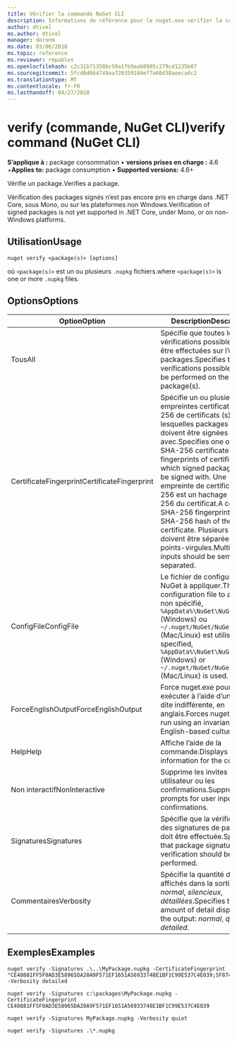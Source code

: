 ```yaml
---
title: Vérifier la commande NuGet CLI
description: Informations de référence pour le nuget.exe vérifier la commande
author: dtivel
ms.author: dtivel
manager: doronm
ms.date: 03/06/2018
ms.topic: reference
ms.reviewer: rmpablos
ms.openlocfilehash: c2c31b71358bc50a1fb9aab8905c279cd1235b07
ms.sourcegitcommit: 5fcd6d664749aa720359104ef7a66d38aeecadc2
ms.translationtype: MT
ms.contentlocale: fr-FR
ms.lasthandoff: 04/27/2018
---
```

# <a name="verify-command-nuget-cli"></a><span data-ttu-id="f0c0d-103">verify (commande, NuGet CLI)</span><span class="sxs-lookup"><span data-stu-id="f0c0d-103">verify command (NuGet CLI)</span></span>

<span data-ttu-id="f0c0d-104">**S’applique à :** package consommation &bullet; **versions prises en charge :** 4.6 +</span><span class="sxs-lookup"><span data-stu-id="f0c0d-104">**Applies to:** package consumption &bullet; **Supported versions:** 4.6+</span></span>

<span data-ttu-id="f0c0d-105">Vérifie un package.</span><span class="sxs-lookup"><span data-stu-id="f0c0d-105">Verifies a package.</span></span>

<span data-ttu-id="f0c0d-106">Vérification des packages signés n’est pas encore pris en charge dans .NET Core, sous Mono, ou sur les plateformes non Windows.</span><span class="sxs-lookup"><span data-stu-id="f0c0d-106">Verification of signed packages is not yet supported in .NET Core, under Mono, or on non-Windows platforms.</span></span>

## <a name="usage"></a><span data-ttu-id="f0c0d-107">Utilisation</span><span class="sxs-lookup"><span data-stu-id="f0c0d-107">Usage</span></span>

```cli
nuget verify <package(s)> [options]
```

<span data-ttu-id="f0c0d-108">où `<package(s)>` est un ou plusieurs `.nupkg` fichiers.</span><span class="sxs-lookup"><span data-stu-id="f0c0d-108">where `<package(s)>` is one or more `.nupkg` files.</span></span>

## <a name="options"></a><span data-ttu-id="f0c0d-109">Options</span><span class="sxs-lookup"><span data-stu-id="f0c0d-109">Options</span></span>

| <span data-ttu-id="f0c0d-110">Option</span><span class="sxs-lookup"><span data-stu-id="f0c0d-110">Option</span></span> | <span data-ttu-id="f0c0d-111">Description</span><span class="sxs-lookup"><span data-stu-id="f0c0d-111">Description</span></span> |
| --- | --- |
| <span data-ttu-id="f0c0d-112">Tous</span><span class="sxs-lookup"><span data-stu-id="f0c0d-112">All</span></span> | <span data-ttu-id="f0c0d-113">Spécifie que toutes les vérifications possibles doivent être effectuées sur l’ou les packages.</span><span class="sxs-lookup"><span data-stu-id="f0c0d-113">Specifies that all verifications possible should be performed on the package(s).</span></span> |
| <span data-ttu-id="f0c0d-114">CertificateFingerprint</span><span class="sxs-lookup"><span data-stu-id="f0c0d-114">CertificateFingerprint</span></span> | <span data-ttu-id="f0c0d-115">Spécifie un ou plusieurs des empreintes certificat SHA-256 de certificats (s), lesquelles packages signés doivent être signées avec.</span><span class="sxs-lookup"><span data-stu-id="f0c0d-115">Specifies one or more SHA-256 certificate fingerprints of certificates(s) which signed packages must be signed with.</span></span> <span data-ttu-id="f0c0d-116">Une empreinte de certificat SHA-256 est un hachage SHA-256 du certificat.</span><span class="sxs-lookup"><span data-stu-id="f0c0d-116">A certificate SHA-256 fingerprint is a SHA-256 hash of the certificate.</span></span> <span data-ttu-id="f0c0d-117">Plusieurs entrées doivent être séparées par des points-virgules.</span><span class="sxs-lookup"><span data-stu-id="f0c0d-117">Multiple inputs should be semicolon separated.</span></span> |
| <span data-ttu-id="f0c0d-118">ConfigFile</span><span class="sxs-lookup"><span data-stu-id="f0c0d-118">ConfigFile</span></span> | <span data-ttu-id="f0c0d-119">Le fichier de configuration NuGet à appliquer.</span><span class="sxs-lookup"><span data-stu-id="f0c0d-119">The NuGet configuration file to apply.</span></span> <span data-ttu-id="f0c0d-120">Si non spécifié, `%AppData%\NuGet\NuGet.Config` (Windows) ou `~/.nuget/NuGet/NuGet.Config` (Mac/Linux) est utilisé.</span><span class="sxs-lookup"><span data-stu-id="f0c0d-120">If not specified, `%AppData%\NuGet\NuGet.Config` (Windows) or `~/.nuget/NuGet/NuGet.Config` (Mac/Linux) is used.</span></span>|
| <span data-ttu-id="f0c0d-121">ForceEnglishOutput</span><span class="sxs-lookup"><span data-stu-id="f0c0d-121">ForceEnglishOutput</span></span> | <span data-ttu-id="f0c0d-122">Force nuget.exe pour exécuter à l’aide d’une culture dite indifférente, en anglais.</span><span class="sxs-lookup"><span data-stu-id="f0c0d-122">Forces nuget.exe to run using an invariant, English-based culture.</span></span> |
| <span data-ttu-id="f0c0d-123">Help</span><span class="sxs-lookup"><span data-stu-id="f0c0d-123">Help</span></span> | <span data-ttu-id="f0c0d-124">Affiche l’aide de la commande.</span><span class="sxs-lookup"><span data-stu-id="f0c0d-124">Displays help information for the command.</span></span> |
| <span data-ttu-id="f0c0d-125">Non interactif</span><span class="sxs-lookup"><span data-stu-id="f0c0d-125">NonInteractive</span></span> | <span data-ttu-id="f0c0d-126">Supprime les invites de saisie utilisateur ou les confirmations.</span><span class="sxs-lookup"><span data-stu-id="f0c0d-126">Suppresses prompts for user input or confirmations.</span></span> |
| <span data-ttu-id="f0c0d-127">Signatures</span><span class="sxs-lookup"><span data-stu-id="f0c0d-127">Signatures</span></span> | <span data-ttu-id="f0c0d-128">Spécifie que la vérification des signatures de package doit être effectuée.</span><span class="sxs-lookup"><span data-stu-id="f0c0d-128">Specifies that package signature verification should be performed.</span></span> |
| <span data-ttu-id="f0c0d-129">Commentaires</span><span class="sxs-lookup"><span data-stu-id="f0c0d-129">Verbosity</span></span> | <span data-ttu-id="f0c0d-130">Spécifie la quantité de détails affichés dans la sortie : *normal*, *silencieux*, *détaillées*.</span><span class="sxs-lookup"><span data-stu-id="f0c0d-130">Specifies the amount of detail displayed in the output: *normal*, *quiet*, *detailed*.</span></span> |

## <a name="examples"></a><span data-ttu-id="f0c0d-131">Exemples</span><span class="sxs-lookup"><span data-stu-id="f0c0d-131">Examples</span></span>

```cli
nuget verify -Signatures .\..\MyPackage.nupkg -CertificateFingerprint "CE40881FF5F0AD3E58965DA20A9F571EF1651A56933748E1BF1C99E537C4E039;5F874AAF47BCB268A19357364E7FBB09D6BF9E8A93E1229909AC5CAC865802E2" -Verbosity detailed

nuget verify -Signatures c:\packages\MyPackage.nupkg -CertificateFingerprint CE40881FF5F0AD3E58965DA20A9F571EF1651A56933748E1BF1C99E537C4E039

nuget verify -Signatures MyPackage.nupkg -Verbosity quiet

nuget verify -Signatures .\*.nupkg
```